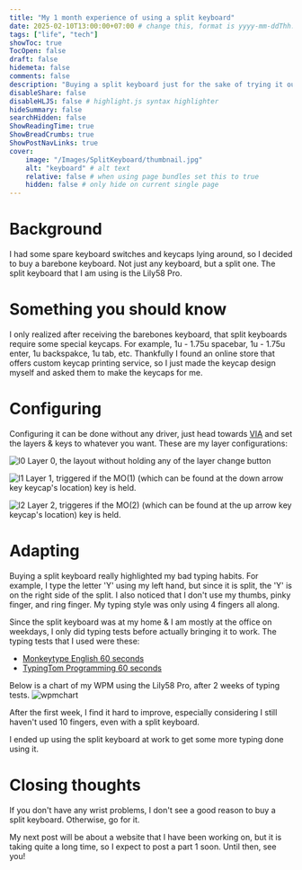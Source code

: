 ```yaml
---
title: "My 1 month experience of using a split keyboard"
date: 2025-02-10T13:00:00+07:00 # change this, format is yyyy-mm-ddThh:mm:ssZhh:hh
tags: ["life", "tech"]
showToc: true
TocOpen: false
draft: false
hidemeta: false
comments: false
description: "Buying a split keyboard just for the sake of trying it out"
disableShare: false
disableHLJS: false # highlight.js syntax highlighter
hideSummary: false
searchHidden: false
ShowReadingTime: true
ShowBreadCrumbs: true
ShowPostNavLinks: true
cover:
    image: "/Images/SplitKeyboard/thumbnail.jpg"
    alt: "keyboard" # alt text
    relative: false # when using page bundles set this to true
    hidden: false # only hide on current single page
---
```

# Background
I had some spare keyboard switches and keycaps lying around, so I decided to buy a barebone keyboard. Not just any keyboard, but a split one. The split keyboard that I am using is the Lily58 Pro.

# Something you should know
I only realized after receiving the barebones keyboard, that split keyboards require some special keycaps. For example, 1u - 1.75u spacebar, 1u - 1.75u enter, 1u backspakce, 1u tab, etc. Thankfully I found an online store that offers custom keycap printing service, so I just made the keycap design myself and asked them to make the keycaps for me.

# Configuring
Configuring it can be done without any driver, just head towards [VIA](https://www.caniusevia.com/) and set the layers & keys to whatever you want. These are my layer configurations:

![l0](/Images/SplitKeyboard/layer0.png)
Layer 0, the layout without holding any of the layer change button

![l1](/Images/SplitKeyboard/layer1.png)
Layer 1, triggered if the MO(1) (which can be found at the down arrow key keycap's location) key is held.

![l2](/Images/SplitKeyboard/layer2.png)
Layer 2, triggeres if the MO(2) (which can be found at the up arrow key keycap's location) key is held.

# Adapting
Buying a split keyboard really highlighted my bad typing habits. For example, I type the letter 'Y' using my left hand, but since it is split, the 'Y' is on the right side of the split. I also noticed that I don't use my thumbs, pinky finger, and ring finger. My typing style was only using 4 fingers all along.

Since the split keyboard was at my home & I am mostly at the office on weekdays, I only did typing tests before actually bringing it to work. The typing tests that I used were these:

- [Monkeytype English 60 seconds](https://monkeytype.com/)
- [TypingTom Programming 60 seconds](https://www.typingtom.com/programming/typing-test/1m)

Below is a chart of my WPM using the Lily58 Pro, after 2 weeks of typing tests.
![wpmchart](/Images/SplitKeyboard/wpm.png)

After the first week, I find it hard to improve, especially considering I still haven't used 10 fingers, even with a split keyboard.

I ended up using the split keyboard at work to get some more typing done using it.

# Closing thoughts
If you don't have any wrist problems, I don't see a good reason to buy a split keyboard. Otherwise, go for it.

My next post will be about a website that I have been working on, but it is taking quite a long time, so I expect to post a part 1 soon. Until then, see you!
